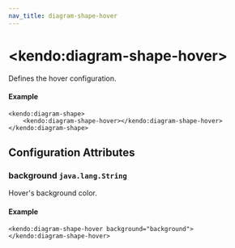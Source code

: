 ```yaml
---
nav_title: diagram-shape-hover
---
```


# \<kendo:diagram-shape-hover\>

Defines the hover configuration.

#### Example
    <kendo:diagram-shape>
        <kendo:diagram-shape-hover></kendo:diagram-shape-hover>
    </kendo:diagram-shape>

## Configuration Attributes

### background `java.lang.String`

Hover's background color.

#### Example
    <kendo:diagram-shape-hover background="background">
    </kendo:diagram-shape-hover>

